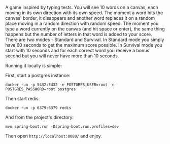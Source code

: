 A game inspired by typing tests. You will see 10 words on a canvas, each moving in its own direction with its own speed. The moment a word hits the canvas' border, it disappears and another word replaces it on a random place moving in a random direction with random speed. The moment you type a word currently on the canvas (and hit space or enter), the same thing happens but the number of letters in that word is added to your score. There are two modes - Standard and Survival. In Standard mode you simply have 60 seconds to get the maximum score possible. In Survival mode you start with 10 seconds and for each correct word you receive a bonus second but you will never have more than 10 seconds.

Running it locally is simple:

First, start a postgres instance:

`docker run -p 5432:5432 -e POSTGRES_USER=root -e POSTGRES_PASSWORD=root postgres`

Then start redis:

`docker run -p 6379:6379 redis`

And from the project's directory:

`mvn spring-boot:run -Dspring-boot.run.profiles=dev`

Then open `http://localhost:8080/` and enjoy.